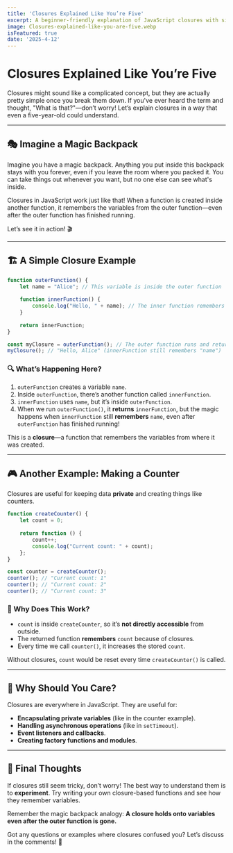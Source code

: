 ```yaml
---
title: 'Closures Explained Like You’re Five'
excerpt: A beginner-friendly explanation of JavaScript closures with simple examples.
image: Closures-explained-like-you-are-five.webp
isFeatured: true
date: '2025-4-12'
---
```


# Closures Explained Like You’re Five

Closures might sound like a complicated concept, but they are actually pretty simple once you break them down. If you've ever heard the term and thought, "What is that?"—don’t worry! Let’s explain closures in a way that even a five-year-old could understand.

---

## 🎭 Imagine a Magic Backpack

Imagine you have a magic backpack. Anything you put inside this backpack stays with you forever, even if you leave the room where you packed it. You can take things out whenever you want, but no one else can see what's inside.

Closures in JavaScript work just like that! When a function is created inside another function, it remembers the variables from the outer function—even after the outer function has finished running.

Let’s see it in action! 🎬

---

## 🏗 A Simple Closure Example

```js
function outerFunction() {
    let name = "Alice"; // This variable is inside the outer function
    
    function innerFunction() {
        console.log("Hello, " + name); // The inner function remembers "name"
    }
    
    return innerFunction;
}

const myClosure = outerFunction(); // The outer function runs and returns innerFunction
myClosure(); // "Hello, Alice" (innerFunction still remembers "name")
```

### 🔍 What’s Happening Here?
1. `outerFunction` creates a variable `name`.
2. Inside `outerFunction`, there’s another function called `innerFunction`.
3. `innerFunction` uses `name`, but it’s inside `outerFunction`.
4. When we run `outerFunction()`, it **returns** `innerFunction`, but the magic happens when `innerFunction` still **remembers** `name`, even after `outerFunction` has finished running!

This is a **closure**—a function that remembers the variables from where it was created.

---

## 🎮 Another Example: Making a Counter

Closures are useful for keeping data **private** and creating things like counters.

```js
function createCounter() {
    let count = 0;
    
    return function () {
        count++;
        console.log("Current count: " + count);
    };
}

const counter = createCounter();
counter(); // "Current count: 1"
counter(); // "Current count: 2"
counter(); // "Current count: 3"
```

### 🤯 Why Does This Work?
- `count` is inside `createCounter`, so it’s **not directly accessible** from outside.
- The returned function **remembers** `count` because of closures.
- Every time we call `counter()`, it increases the stored `count`.

Without closures, `count` would be reset every time `createCounter()` is called.

---

## 🚀 Why Should You Care?
Closures are everywhere in JavaScript. They are useful for:
- **Encapsulating private variables** (like in the counter example).
- **Handling asynchronous operations** (like in `setTimeout`).
- **Event listeners and callbacks**.
- **Creating factory functions and modules**.

---

## 🏁 Final Thoughts
If closures still seem tricky, don’t worry! The best way to understand them is to **experiment**. Try writing your own closure-based functions and see how they remember variables.

Remember the magic backpack analogy: **A closure holds onto variables even after the outer function is gone.**

Got any questions or examples where closures confused you? Let’s discuss in the comments! 🚀

